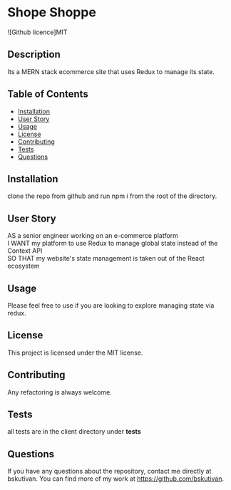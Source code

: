 # Shope Shoppe
  ![Github licence]MIT
  ## Description
  Its a MERN stack ecommerce site that uses Redux to manage its state.
  ## Table of Contents
  * [Installation](#installation)
  * [User Story](#user-story)
  * [Usage](#usage)
  * [License](#license)
  * [Contributing](#contributing)
  * [Tests](#tests)
  * [Questions](#questions)
  ## Installation 
  clone the repo from github and run npm i from the root of the directory.
  ## User Story 
  AS a senior engineer working on an e-commerce platform<br />
  I WANT my platform to use Redux to manage global state instead of the Context API<br />
  SO THAT my website's state management is taken out of the React ecosystem<br />
  
  ## Usage
  Please feel free to use if you are looking to explore managing state via redux.
   
  ## License
  This project is licensed under the MIT license.
  ## Contributing
  Any refactoring is always welcome.
  ## Tests
  all tests are in the client directory under __tests__

  ## Questions
  If you have any questions about the repository, contact me directly at bskutivan. You can find more of my work at https://github.com/bskutivan.
